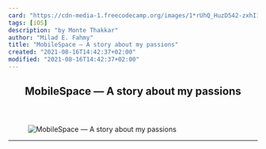 ```yaml
---
card: "https://cdn-media-1.freecodecamp.org/images/1*rUhQ_HuzD542-zxhI1AgSQ.jpeg"
tags: [iOS]
description: "by Monte Thakkar"
author: "Milad E. Fahmy"
title: "MobileSpace — A story about my passions"
created: "2021-08-16T14:42:37+02:00"
modified: "2021-08-16T14:42:37+02:00"
---
```

<div class="site-wrapper">
<main id="site-main" class="site-main outer">
<div class="inner">
<article class="post-full post tag-ios tag-startup tag-tech tag-life-lessons tag-mobile-app-development ">
<header class="post-full-header">
<h1 class="post-full-title">MobileSpace — A story about my passions</h1>
</header>
<figure class="post-full-image">
<picture>
<source media="(max-width: 700px)" sizes="1px" srcset="data:image/gif;base64,R0lGODlhAQABAIAAAAAAAP///yH5BAEAAAAALAAAAAABAAEAAAIBRAA7 1w">
<source media="(min-width: 701px)" sizes="(max-width: 800px) 400px,
(max-width: 1170px) 700px,
1400px" srcset="https://cdn-media-1.freecodecamp.org/images/1*rUhQ_HuzD542-zxhI1AgSQ.jpeg 300w,
https://cdn-media-1.freecodecamp.org/images/1*rUhQ_HuzD542-zxhI1AgSQ.jpeg 600w,
https://cdn-media-1.freecodecamp.org/images/1*rUhQ_HuzD542-zxhI1AgSQ.jpeg 1000w,
https://cdn-media-1.freecodecamp.org/images/1*rUhQ_HuzD542-zxhI1AgSQ.jpeg 2000w">
<img onerror="this.style.display='none'" src="https://cdn-media-1.freecodecamp.org/images/1*rUhQ_HuzD542-zxhI1AgSQ.jpeg" alt="MobileSpace — A story about my passions">
</picture>
</figure>
<section class="post-full-content">
<div class="post-content medium-migrated-article">
</div>
<hr>
</section>
</article>
</div>
</main>
</div>
<!-- Google Tag Manager (noscript) -->
<!-- End Google Tag Manager (noscript) -->
